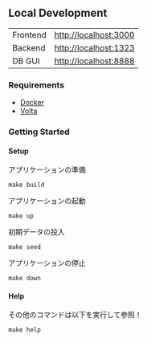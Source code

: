 ## Local Development

<table>
	<tbody>
		<tr>
			<td>Frontend</td>
			<td><a href="http://localhost:3000">http://localhost:3000</a></td>
		</tr>
		<tr>
			<td>Backend</td>
			<td><a href="http://localhost:1323">http://localhost:1323</a></td>
		</tr>
		<tr>
			<td>DB GUI</td>
			<td><a href="http://localhost:8080">http://localhost:8888</a></td>
		</tr>
</table>

### Requirements

- [Docker](https://www.docker.com)
- [Volta](https://volta.sh)

### Getting Started

#### Setup

アプリケーションの準備

```shell
make build
```

アプリケーションの起動

```shell
make up
```

初期データの投入

```shell
make seed
```

アプリケーションの停止

```shell
make down
```

#### Help

その他のコマンドは以下を実行して参照！

```shell
make help
```
